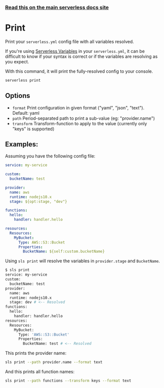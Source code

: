 <!--
title: Serverless Framework Commands - AWS Lambda - Print
menuText: print
menuOrder: 21
description: Print your config with all variables resolved for debugging
layout: Doc
-->

<!-- DOCS-SITE-LINK:START automatically generated  -->

### [Read this on the main serverless docs site](https://www.serverless.com/framework/docs/providers/aws/cli-reference/print)

<!-- DOCS-SITE-LINK:END -->

# Print

Print your `serverless.yml` config file with all variables resolved.

If you're using [Serverless Variables](https://serverless.com/framework/docs/providers/aws/guide/variables/)
in your `serverless.yml`, it can be difficult to know if your syntax is correct
or if the variables are resolving as you expect.

With this command, it will print the fully-resolved config to your console.

```bash
serverless print
```

## Options

- `format` Print configuration in given format ("yaml", "json", "text"). Default: yaml
- `path` Period-separated path to print a sub-value (eg: "provider.name")
- `transform` Transform-function to apply to the value (currently only "keys" is supported)

## Examples:

Assuming you have the following config file:

```yml
service: my-service

custom:
  bucketName: test

provider:
  name: aws
  runtime: nodejs10.x
  stage: ${opt:stage, "dev"}

functions:
  hello:
    handler: handler.hello

resources:
  Resources:
    MyBucket:
      Type: AWS::S3::Bucket
      Properties:
        BucketName: ${self:custom.bucketName}
```

Using `sls print` will resolve the variables in `provider.stage` and `BucketName`.

```bash
$ sls print
service: my-service
custom:
  bucketName: test
provider:
  name: aws
  runtime: nodejs10.x
  stage: dev # <-- Resolved
functions:
  hello:
    handler: handler.hello
resources:
  Resources:
    MyBucket:
      Type: 'AWS::S3::Bucket'
      Properties:
        BucketName: test # <-- Resolved
```

This prints the provider name:

```bash
sls print --path provider.name --format text
```

And this prints all function names:

```bash
sls print --path functions --transform keys --format text
```
